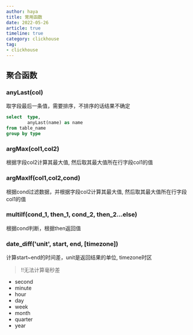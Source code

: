 ```yaml
---
author: haya
title: 常用函数
date: 2022-05-26
article: true
timeline: true
category: clickhouse
tag:
- clickhouse
---
```


## 聚合函数

### anyLast(col)

取字段最后一条值，需要排序，不排序的话结果不确定

```sql
select  type, 
        anyLast(name) as name
from table_name
group by type
```

### argMax(col1,col2)
根据字段col2计算其最大值, 然后取其最大值所在行字段col1的值

### argMaxIf(col1,col2,cond)
根据cond过滤数据，并根据字段col2计算其最大值, 然后取其最大值所在行字段col1的值

### multiIf(cond_1, then_1, cond_2, then_2…else)
根据cond判断，根据then返回值

### date_diff('unit', start, end, [timezone])
计算start~end的时间差，unit是返回结果的单位, timezone时区
> !!无法计算毫秒差
- second
- minute
- hour
- day
- week
- month
- quarter
- year


